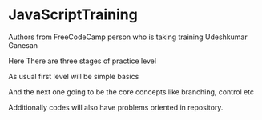 # JavaScriptTraining

Authors from FreeCodeCamp
person who is taking training Udeshkumar Ganesan 

Here There are three stages of practice level

As usual first level will be simple basics 

And the next one going to be the core concepts like branching, control etc 

Additionally codes will also have problems oriented in repository.


